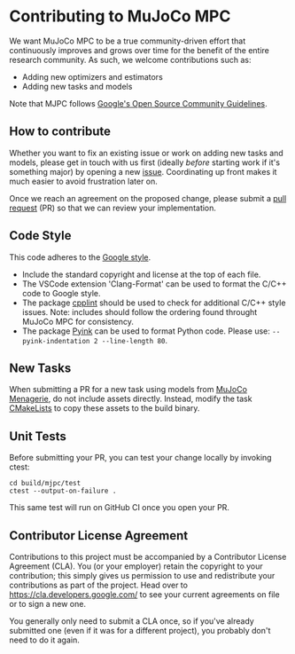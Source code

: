 # Contributing to MuJoCo MPC

We want MuJoCo MPC to be a true community-driven effort that continuously
improves and grows over time for the benefit of the entire research community.
As such, we welcome contributions such as:

- Adding new optimizers and estimators
- Adding new tasks and models

Note that MJPC follows [Google's Open Source Community Guidelines](https://opensource.google/conduct/).

## How to contribute

Whether you want to fix an existing issue or work on adding new tasks and
models, please get in touch with us first (ideally _before_ starting work if
it's something major) by opening a new
[issue](https://github.com/google-deepmind/mujoco_mpc/issues). Coordinating up
front makes it much easier to avoid frustration later on.

Once we reach an agreement on the proposed change, please submit a
[pull request](https://github.com/google-deepmind/mujoco_mpc/pulls) (PR) so that
we can review your implementation.

## Code Style

This code adheres to the [Google style](https://google.github.io/styleguide/).

- Include the standard copyright and license at the top of each file.
- The VSCode extension 'Clang-Format' can be used to format the C/C++ code to Google style.
- The package [cpplint](https://github.com/cpplint/cpplint) should be used to check for additional C/C++ style issues. Note: includes should follow the ordering found throught MuJoCo MPC for consistency.
- The package [Pyink](https://github.com/google/pyink) can be used to format Python code. Please use: `--pyink-indentation 2 --line-length 80`.

## New Tasks

When submitting a PR for a new task using models from [MuJoCo Menagerie](https://github.com/google-deepmind/mujoco_menagerie), do not include assets directly. Instead, modify the task [CMakeLists](mjpc/tasks/CMakeLists.txt) to copy these assets to the build binary.

## Unit Tests

Before submitting your PR, you can test your change locally by invoking ctest:

```
cd build/mjpc/test
ctest --output-on-failure .
```

This same test will run on GitHub CI once you open your PR.

## Contributor License Agreement

Contributions to this project must be accompanied by a Contributor License
Agreement (CLA). You (or your employer) retain the copyright to your
contribution; this simply gives us permission to use and redistribute your
contributions as part of the project. Head over to
<https://cla.developers.google.com/> to see your current agreements on file or
to sign a new one.

You generally only need to submit a CLA once, so if you've already submitted one
(even if it was for a different project), you probably don't need to do it
again.

